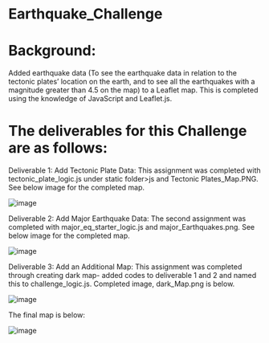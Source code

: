 # Earthquake_Challenge
# Background:
 Added earthquake data (To see the earthquake data in relation to the tectonic plates’ location on the earth, and to see all the earthquakes with a magnitude greater than 4.5 on the map) to a Leaflet map.  This is completed using the knowledge of JavaScript and Leaflet.js. 
# The deliverables for this Challenge are as follows:

Deliverable 1: Add Tectonic Plate Data:
This assignment was completed with tectonic_plate_logic.js under static folder>js and Tectonic Plates_Map.PNG. 
See below image for the completed map. 

![image](https://user-images.githubusercontent.com/89823576/145730265-f805acab-5505-4fd7-a569-641c27c35c07.png)

Deliverable 2: Add Major Earthquake Data:
The second assignment was completed with major_eq_starter_logic.js and major_Earthquakes.png.
See below image for the completed map. 

![image](https://user-images.githubusercontent.com/89823576/145730348-5b3f5add-7f87-46e8-b320-d841a248ccf6.png)

Deliverable 3: Add an Additional Map:
This assignment was completed through creating dark map- added codes to deliverable 1 and 2 and named this to challenge_logic.js. 
Completed image, dark_Map.png is below.

![image](https://user-images.githubusercontent.com/89823576/145730467-92c6b5bc-b855-46c0-ba53-f6c8b5f70ff2.png)

The final map is below:

![image](https://user-images.githubusercontent.com/89823576/145730673-646d3212-53f0-4186-b589-5682f4349390.png)

